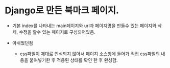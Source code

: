 # Django로 만든 북마크 페이지.

- 기본 index를 나타내는 main페이지와 url과 페이지명을 만들수 있는 페이지와 삭제, 수정을 할수 있는 페이지로 구성되어있음.

- 아쉬웠던점
  - css파일이 제대로 인식되지 않아서 페이지 소스창에 들어가 직접 css파일의 내용을 붙여넣기한 후 적용된 상태를 확인 한 후 완성함.
